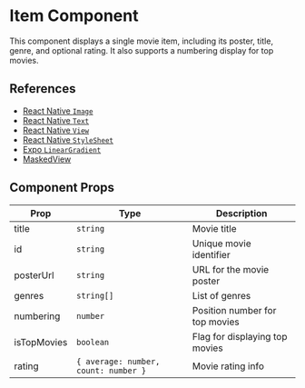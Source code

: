 # Item Component

This component displays a single movie item, including its poster, title, genre, and optional rating. It also supports a numbering display for top movies.

## References

- [React Native `Image`](https://reactnative.dev/docs/image)
- [React Native `Text`](https://reactnative.dev/docs/text)
- [React Native `View`](https://reactnative.dev/docs/view)
- [React Native `StyleSheet`](https://reactnative.dev/docs/stylesheet)
- [Expo `LinearGradient`](https://docs.expo.dev/versions/latest/sdk/linear-gradient/)
- [MaskedView](https://github.com/react-native-masked-view/masked-view)

## Component Props

| Prop        | Type                                 | Description                    |
| ----------- | ------------------------------------ | ------------------------------ |
| title       | `string`                             | Movie title                    |
| id          | `string`                             | Unique movie identifier        |
| posterUrl   | `string`                             | URL for the movie poster       |
| genres      | `string[]`                           | List of genres                 |
| numbering   | `number`                             | Position number for top movies |
| isTopMovies | `boolean`                            | Flag for displaying top movies |
| rating      | `{ average: number, count: number }` | Movie rating info              |
